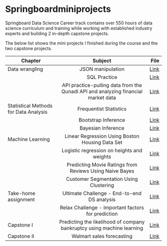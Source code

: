 # Springboardminiprojects
Springboard Data Science Career track contains over 550 hours of data science curriculum and training while working with established industry experts and building 2 in-depth capstone projects.

The below list shows the mini projects I finished during the course and the two capstone projects.

| Chapter       | Subject                                                     | File  |
| ------------- |:-----------------------------------------------------------:| -----:|
| Data wrangling|JSON manipulation        | [Link](https://github.com/lqw110/Springboardminiprojects/tree/master/5.2%20JSON%20Based%20Data%20Exercise) |
|               | SQL Practice            | [Link](https://github.com/lqw110/Springboardminiprojects/tree/master/5.3%20SQL%20Practice) |
|               |API practice-pulling data from the Qunadl API and analyzing financial market data  |[Link](https://github.com/lqw110/Springboardminiprojects/tree/master/5.4%20API%20Mini-Project)|
| Statistical Methods for Data Analysis|Frequentist Statistics       | [Link](https://github.com/lqw110/Springboardminiprojects/tree/master/8.1frequntist) |
|               | Bootstrap Inference            | [Link](https://github.com/lqw110/Springboardminiprojects/tree/master/8.2%20Bootstrap%20Statistics) |
|               |Bayesian Inference |[Link](https://github.com/lqw110/Springboardminiprojects/tree/master/8.3%20Bayesian%20Inference)|
| Machine Learning |Linear Regression Using Boston Housing Data Set |[Link](https://github.com/lqw110/Springboardminiprojects/tree/master/10.1%20Linear%20Regression%20Using%20Boston%20Housing%20Data%20Set)|
|                  |Logistic regression on heights and weights       | [Link](https://github.com/lqw110/Springboardminiprojects/tree/master/10.1%20Heights%20and%20Weights%20Using%20Logistic%20Regression) |
|               | Predicting Movie Ratings from Reviews Using Naive Bayes         | [Link](https://github.com/lqw110/Springboardminiprojects/tree/master/10.3%20Predicting%20Movie%20Ratings%20from%20Reviews%20Using%20Naive%20Bayes) |
|               |Customer Segmentation Using Clustering|[Link](https://github.com/lqw110/Springboardminiprojects/tree/master/10.5%20Customer%20Segmentation%20Using%20Clustering)|
|Take-home assignment        |Ultimate Challenge - End-to-end DS analysis      | [Link](https://github.com/lqw110/Springboardminiprojects/tree/master/take-home%20assignment/ultimate) |
|               | Relax Challenge - Important factors for prediction         | [Link](https://github.com/lqw110/Springboardminiprojects/tree/master/take-home%20assignment/relax) |
|Capstone I               |Predicting the likelihood of company bankruptcy using machine learning|[Link](https://github.com/lqw110/capstoneproject1)|
|Capstone II              |Walmart sales forecasting|[Link](https://github.com/lqw110/capstoneproject2)|

